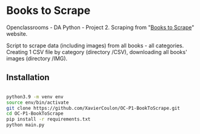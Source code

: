 # Books to Scrape

Openclassrooms - DA Python - Project 2.
Scraping from "[Books to Scrape](https://books.toscrape.com/index.html)" website.

Script to scrape data (including images) from all books - all categories. Creating 1 CSV file by category (directory /CSV), downloading all books' images (directory /IMG). 

## Installation

```bash

python3.9 -m venv env
source env/bin/activate
git clone https://github.com/XavierCoulon/OC-P1-BookToScrape.git
cd OC-P1-BookToScrape 
pip install -r requirements.txt
python main.py

```